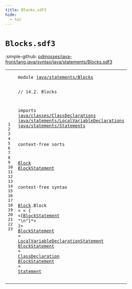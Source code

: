 ```yaml
---
title: Blocks.sdf3
hide:
  - toc
---
```


# `Blocks.sdf3`

:simple-github: [pdmosses/java-front/lang.java/syntax/java/statements/Blocks.sdf3]

[pdmosses/java-front/lang.java/syntax/java/statements/Blocks.sdf3]: https://github.com/pdmosses/java-front/blob/master/lang.java/syntax/java/statements/Blocks.sdf3 "The source file on GitHub"

<div class="sdf3"><table class="highlighttable"><tbody><tr><td class="linenos"><div class="linenodiv"><pre><span></span>1
2
3
4
5
6
7
8
9
10
11
12
13
14
15
16
17
18
19
20
21
22
23
</pre></div></td>
<td class="code"><pre><code><span class="keyword">module</span> <a href="../Statements.sdf3#java/statements/Blocks_160_182" id="java/statements/Blocks_7_29" title="Referenced at ../Statements.sdf3 line 9">java/statements/Blocks</a>

<span class="layout">// 14.2. Blocks</span>

<span class="keyword">imports</span>
  <a href="../../classes/ClassDeclarations.sdf3#java/classes/ClassDeclarations_7_37" id="java/classes/ClassDeclarations_58_88" title="Defined at ../../classes/ClassDeclarations.sdf3 line 1">java/classes/ClassDeclarations</a>
  <a href="../LocalVariableDeclarations.sdf3#java/statements/LocalVariableDeclarations_7_48" id="java/statements/LocalVariableDeclarations_91_132" title="Defined at ../LocalVariableDeclarations.sdf3 line 1">java/statements/LocalVariableDeclarations</a>
  <a href="../Statements.sdf3#java/statements/Statements_7_33" id="java/statements/Statements_135_161" title="Defined at ../Statements.sdf3 line 1">java/statements/Statements</a>

<span class="keyword">context-free sorts</span>

  <a href="../Statements.sdf3#Block_3181_3186" id="Block_185_190" title="Referenced at ../Statements.sdf3 line 126; ../../classes/InstanceInitializers.sdf3 line 14; ../../classes/MethodDeclarations.sdf3 line 56; ../../classes/StaticInitializers.sdf3 line 14; ../../expressions/LambdaExpressions.sdf3 line 17">Block</a>
  <a href="#BlockStatement_260_274" id="BlockStatement_193_207" title="Referenced at line 19; ../Statements.sdf3 line 72; ../../classes/ConstructorDeclarations.sdf3 line 27">BlockStatement</a>

<span class="keyword">context-free syntax</span>
  
  <a href="../Statements.sdf3#Block_3181_3186" id="Block_234_239" title="Referenced at ../Statements.sdf3 line 126; ../../classes/InstanceInitializers.sdf3 line 14; ../../classes/MethodDeclarations.sdf3 line 56; ../../classes/StaticInitializers.sdf3 line 14; ../../expressions/LambdaExpressions.sdf3 line 17">Block</a>.<span class="cons_Constructor"><span id="Block_240_245" title="Not referenced locally, nor via imports">Block</span></span> = &lt;
  <span class="cons_String">{</span>
    &lt;{<a href="#BlockStatement_193_207" id="BlockStatement_260_274" title="Defined at line 13, 21, 22, 23">BlockStatement</a> <span class="cons_Lit">"\n"</span>}*&gt;
  <span class="cons_String">}</span>&gt;
  <a href="#BlockStatement_260_274" id="BlockStatement_290_304" title="Referenced at line 19; ../Statements.sdf3 line 72; ../../classes/ConstructorDeclarations.sdf3 line 27">BlockStatement</a> = <a href="../LocalVariableDeclarations.sdf3#LocalVariableDeclarationStatement_226_259" id="LocalVariableDeclarationStatement_307_340" title="Defined at ../LocalVariableDeclarations.sdf3 line 12, 17">LocalVariableDeclarationStatement</a>
  <a href="#BlockStatement_260_274" id="BlockStatement_343_357" title="Referenced at line 19; ../Statements.sdf3 line 72; ../../classes/ConstructorDeclarations.sdf3 line 27">BlockStatement</a>   = <a href="../../classes/ClassDeclarations.sdf3#ClassDeclaration_507_523" id="ClassDeclaration_362_378" title="Defined at ../../classes/ClassDeclarations.sdf3 line 22, 33, 34">ClassDeclaration</a>
  <a href="#BlockStatement_260_274" id="BlockStatement_381_395" title="Referenced at line 19; ../Statements.sdf3 line 72; ../../classes/ConstructorDeclarations.sdf3 line 27">BlockStatement</a>    = <a href="../Statements.sdf3#Statement_277_286" id="Statement_401_410" title="Defined at ../Statements.sdf3 line 16, 34, 36, 37, 39, 41, 42, 51, 53, 55, 57, 58, 59, 61, 62, 64, 79, 83, 84, 86, 87, 89, 90, 92, 94, 96, 100, 110, 114, 118, 123">Statement</a>
</code></pre></td></tr></tbody></table></div>
